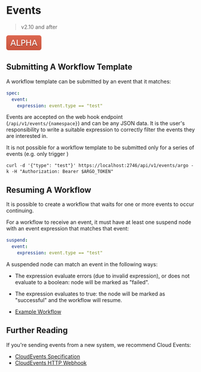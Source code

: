 # Events

> v2.10 and after

![alpha](assets/alpha.svg)

## Submitting A Workflow Template

A workflow template can be submitted by an event that it matches:

```yaml
spec:
  event:
    expression: event.type == "test"
```

Events are accepted on the web hook endpoint (`/api/v1/events/{namespace}`) and can be any JSON data. It is the user's responsibility to write a suitable expression to correctly filter the events they are interested in. 

It is not possible for a workflow template to be submitted only for a series of events (e.g. only trigger ) 


```shell script
curl -d '{"type": "test"}' https://localhost:2746/api/v1/events/argo -k -H "Authorization: Bearer $ARGO_TOKEN"
```

## Resuming A Workflow

It is possible to create a workflow that waits for one or more events to occur continuing.


For a workflow to receive an event, it must have at least one suspend node with an event expression that matches that event:

```yaml
suspend:
  event:
    expression: event.type == "test"
```

A suspended node can match an event in the following ways:

* The expression evaluate errors (due to invalid expression), or does not evaluate to a boolean: node will be marked as "failed".
* The expression evaluates to true: the node will be marked as "successful" and the workflow will resume.

* [Example Workflow](../examples/event-consumer.yaml)

## Further Reading

If you're sending events from a new system, we recommend Cloud Events:

* [CloudEvents Specification](https://github.com/cloudevents/spec)
* [CloudEvents HTTP Webhook](https://github.com/cloudevents/spec/blob/v1.0/http-webhook.md)

